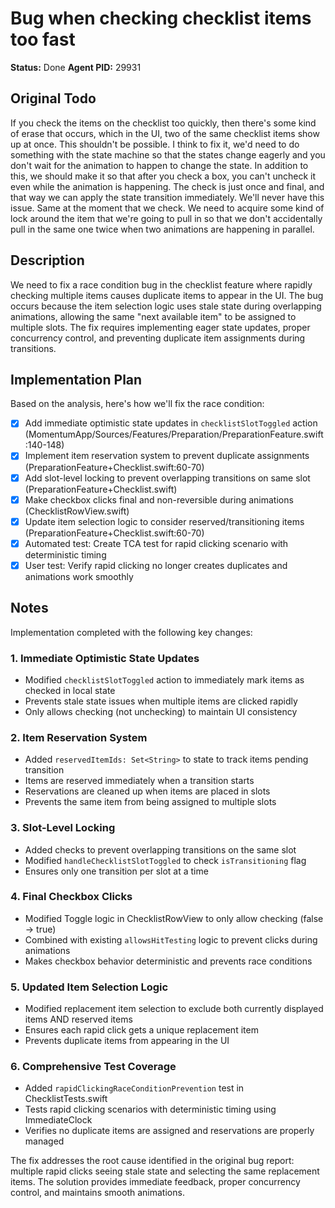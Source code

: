 # Bug when checking checklist items too fast

**Status:** Done
**Agent PID:** 29931

## Original Todo

If you check the items on the checklist too quickly, then there's some kind of erase that occurs, which in the UI, two of the same checklist items show up at once. This shouldn't be possible. I think to fix it, we'd need to do something with the state machine so that the states change eagerly and you don't wait for the animation to happen to change the state. In addition to this, we should make it so that after you check a box, you can't uncheck it even while the animation is happening. The check is just once and final, and that way we can apply the state transition immediately. We'll never have this issue. Same at the moment that we check. We need to acquire some kind of lock around the item that we're going to pull in so that we don't accidentally pull in the same one twice when two animations are happening in parallel.

## Description

We need to fix a race condition bug in the checklist feature where rapidly checking multiple items causes duplicate items to appear in the UI. The bug occurs because the item selection logic uses stale state during overlapping animations, allowing the same "next available item" to be assigned to multiple slots. The fix requires implementing eager state updates, proper concurrency control, and preventing duplicate item assignments during transitions.

## Implementation Plan

Based on the analysis, here's how we'll fix the race condition:

- [x] Add immediate optimistic state updates in `checklistSlotToggled` action (MomentumApp/Sources/Features/Preparation/PreparationFeature.swift:140-148)
- [x] Implement item reservation system to prevent duplicate assignments (PreparationFeature+Checklist.swift:60-70)
- [x] Add slot-level locking to prevent overlapping transitions on same slot (PreparationFeature+Checklist.swift)
- [x] Make checkbox clicks final and non-reversible during animations (ChecklistRowView.swift)
- [x] Update item selection logic to consider reserved/transitioning items (PreparationFeature+Checklist.swift:60-70)
- [x] Automated test: Create TCA test for rapid clicking scenario with deterministic timing
- [x] User test: Verify rapid clicking no longer creates duplicates and animations work smoothly

## Notes

Implementation completed with the following key changes:

### 1. Immediate Optimistic State Updates
- Modified `checklistSlotToggled` action to immediately mark items as checked in local state
- Prevents stale state issues when multiple items are clicked rapidly
- Only allows checking (not unchecking) to maintain UI consistency

### 2. Item Reservation System  
- Added `reservedItemIds: Set<String>` to state to track items pending transition
- Items are reserved immediately when a transition starts
- Reservations are cleaned up when items are placed in slots
- Prevents the same item from being assigned to multiple slots

### 3. Slot-Level Locking
- Added checks to prevent overlapping transitions on the same slot
- Modified `handleChecklistSlotToggled` to check `isTransitioning` flag
- Ensures only one transition per slot at a time

### 4. Final Checkbox Clicks
- Modified Toggle logic in ChecklistRowView to only allow checking (false -> true)
- Combined with existing `allowsHitTesting` logic to prevent clicks during animations
- Makes checkbox behavior deterministic and prevents race conditions

### 5. Updated Item Selection Logic
- Modified replacement item selection to exclude both currently displayed items AND reserved items
- Ensures each rapid click gets a unique replacement item
- Prevents duplicate items from appearing in the UI

### 6. Comprehensive Test Coverage
- Added `rapidClickingRaceConditionPrevention` test in ChecklistTests.swift
- Tests rapid clicking scenarios with deterministic timing using ImmediateClock
- Verifies no duplicate items are assigned and reservations are properly managed

The fix addresses the root cause identified in the original bug report: multiple rapid clicks seeing stale state and selecting the same replacement items. The solution provides immediate feedback, proper concurrency control, and maintains smooth animations.